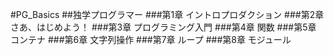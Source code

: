 #PG_Basics
##独学プログラマー
###第1章 イントロプロダクション
###第2章 さあ、はじめよう！
###第3章 プログラミング入門
###第4章 関数
###第5章 コンテナ
###第6章 文字列操作
###第7章 ループ
###第8章 モジュール
